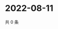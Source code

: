 # 2022-08-11

共 0 条

<!-- BEGIN WEIBO -->
<!-- 最后更新时间 Thu Aug 11 2022 11:17:38 GMT+0800 (China Standard Time) -->

<!-- END WEIBO -->
